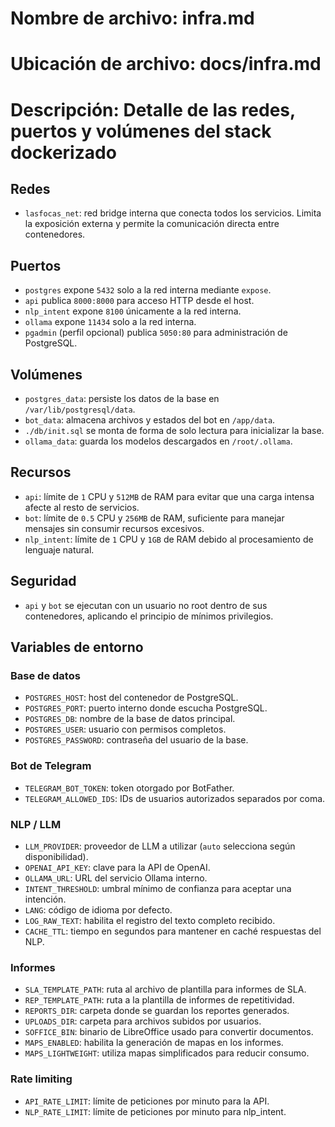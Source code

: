 # Nombre de archivo: infra.md
# Ubicación de archivo: docs/infra.md
# Descripción: Detalle de las redes, puertos y volúmenes del stack dockerizado

## Redes

- `lasfocas_net`: red bridge interna que conecta todos los servicios. Limita la exposición externa y permite la comunicación directa entre contenedores.

## Puertos

- `postgres` expone `5432` solo a la red interna mediante `expose`.
- `api` publica `8000:8000` para acceso HTTP desde el host.
- `nlp_intent` expone `8100` únicamente a la red interna.
- `ollama` expone `11434` solo a la red interna.
- `pgadmin` (perfil opcional) publica `5050:80` para administración de PostgreSQL.

## Volúmenes

- `postgres_data`: persiste los datos de la base en `/var/lib/postgresql/data`.
- `bot_data`: almacena archivos y estados del bot en `/app/data`.
- `./db/init.sql` se monta de forma de solo lectura para inicializar la base.
- `ollama_data`: guarda los modelos descargados en `/root/.ollama`.

## Recursos

- `api`: límite de `1` CPU y `512MB` de RAM para evitar que una carga intensa afecte al resto de servicios.
- `bot`: límite de `0.5` CPU y `256MB` de RAM, suficiente para manejar mensajes sin consumir recursos excesivos.
- `nlp_intent`: límite de `1` CPU y `1GB` de RAM debido al procesamiento de lenguaje natural.

## Seguridad

- `api` y `bot` se ejecutan con un usuario no root dentro de sus contenedores, aplicando el principio de mínimos privilegios.

## Variables de entorno

### Base de datos
- `POSTGRES_HOST`: host del contenedor de PostgreSQL.
- `POSTGRES_PORT`: puerto interno donde escucha PostgreSQL.
- `POSTGRES_DB`: nombre de la base de datos principal.
- `POSTGRES_USER`: usuario con permisos completos.
- `POSTGRES_PASSWORD`: contraseña del usuario de la base.

### Bot de Telegram
- `TELEGRAM_BOT_TOKEN`: token otorgado por BotFather.
- `TELEGRAM_ALLOWED_IDS`: IDs de usuarios autorizados separados por coma.

### NLP / LLM
- `LLM_PROVIDER`: proveedor de LLM a utilizar (`auto` selecciona según disponibilidad).
- `OPENAI_API_KEY`: clave para la API de OpenAI.
- `OLLAMA_URL`: URL del servicio Ollama interno.
- `INTENT_THRESHOLD`: umbral mínimo de confianza para aceptar una intención.
- `LANG`: código de idioma por defecto.
- `LOG_RAW_TEXT`: habilita el registro del texto completo recibido.
- `CACHE_TTL`: tiempo en segundos para mantener en caché respuestas del NLP.

### Informes
- `SLA_TEMPLATE_PATH`: ruta al archivo de plantilla para informes de SLA.
- `REP_TEMPLATE_PATH`: ruta a la plantilla de informes de repetitividad.
- `REPORTS_DIR`: carpeta donde se guardan los reportes generados.
- `UPLOADS_DIR`: carpeta para archivos subidos por usuarios.
- `SOFFICE_BIN`: binario de LibreOffice usado para convertir documentos.
- `MAPS_ENABLED`: habilita la generación de mapas en los informes.
- `MAPS_LIGHTWEIGHT`: utiliza mapas simplificados para reducir consumo.

### Rate limiting
- `API_RATE_LIMIT`: límite de peticiones por minuto para la API.
- `NLP_RATE_LIMIT`: límite de peticiones por minuto para nlp_intent.
